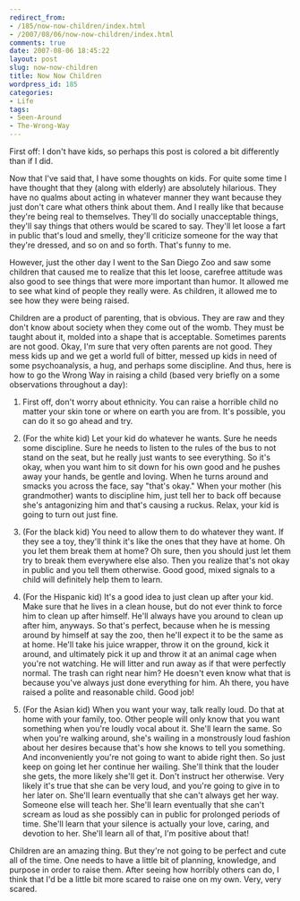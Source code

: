 ```yaml
---
redirect_from:
- /185/now-now-children/index.html
- /2007/08/06/now-now-children/index.html
comments: true
date: 2007-08-06 18:45:22
layout: post
slug: now-now-children
title: Now Now Children
wordpress_id: 185
categories:
- Life
tags:
- Seen-Around
- The-Wrong-Way
---
```


First off: I don't have kids, so perhaps this post is colored a bit differently than if I did.

Now that I've said that, I have some thoughts on kids.  For quite some time I have thought that they (along with elderly) are absolutely hilarious.  They have no qualms about acting in whatever manner they want because they just don't care what others think about them.  And I really like that because they're being real to themselves.  They'll do socially unacceptable things, they'll say things that others would be scared to say.  They'll let loose a fart in public that's loud and smelly, they'll criticize someone for the way that they're dressed, and so on and so forth.  That's funny to me.

However, just the other day I went to the San Diego Zoo and saw some children that caused me to realize that this let loose, carefree attitude was also good to see things that were more important than humor.  It allowed me to see what kind of people they really were.  As children, it allowed me to see how they were being raised.

Children are a product of parenting, that is obvious.  They are raw and they don't know about society when they come out of the womb.  They must be taught about it, molded into a shape that is acceptable.  Sometimes parents are not good.  Okay, I'm sure that very often parents are not good.  They mess kids up and we get a world full of bitter, messed up kids in need of some psychoanalysis, a hug, and perhaps some discipline.  And thus, here is how to go the Wrong Way in raising a child (based very briefly on a some observations throughout a day):





  1. First off, don't worry about ethnicity.  You can raise a horrible child no matter your skin tone or where on earth you are from.  It's possible, you can do it so go ahead and try.


  2. (For the white kid) Let your kid do whatever he wants.  Sure he needs some discipline.  Sure he needs to listen to the rules of the bus to not stand on the seat, but he really just wants to see everything.  So it's okay, when you want him to sit down for his own good and he pushes away your hands, be gentle and loving.  When he turns around and smacks you across the face, say "that's okay."  When your mother (his grandmother) wants to discipline him, just tell her to back off because she's antagonizing him and that's causing a ruckus.  Relax, your kid is going to turn out just fine.


  3. (For the black kid) You need to allow them to do whatever they want.  If they see a toy, they'll think it's like the ones that they have at home.  Oh you let them break them at home?  Oh sure, then you should just let them try to break them everywhere else also.  Then you realize that's not okay in public and you tell them otherwise.  Good good, mixed signals to a child will definitely help them to learn.


  4. (For the Hispanic kid) It's a good idea to just clean up after your kid.  Make sure that he lives in a clean house, but do not ever think to force him to clean up after himself.  He'll always have you around to clean up after him, anyways.  So that's perfect, because when he is messing around by himself at say the zoo, then he'll expect it to be the same as at home.  He'll take his juice wrapper, throw it on the ground, kick it around, and ultimately pick it up and throw it at an animal cage when you're not watching.  He will litter and run away as if that were perfectly normal.  The trash can right near him?  He doesn't even know what that is because you've always just done everything for him.  Ah there, you have raised a polite and reasonable child.  Good job!


  5. (For the Asian kid) When you want your way, talk really loud.  Do that at home with your family, too.  Other people will only know that you want something when you're loudly vocal about it.  She'll learn the same.  So when you're walking around, she's wailing in a monstrously loud fashion about her desires because that's how she knows to tell you something.  And inconveniently you're not going to want to abide right then.  So just keep on going let her continue her wailing.  She'll think that the louder she gets, the more likely she'll get it.  Don't instruct her otherwise.  Very likely it's true that she can be very loud, and you're going to give in to her later on.  She'll learn eventually that she can't always get her way.  Someone else will teach her.  She'll learn eventually that she can't scream as loud as she possibly can in public for prolonged periods of time.  She'll learn that your silence is actually your love, caring, and devotion to her.  She'll learn all of that, I'm positive about that!



Children are an amazing thing.  But they're not going to be perfect and cute all of the time.  One needs to have a little bit of planning, knowledge, and purpose in order to raise them.  After seeing how horribly others can do, I think that I'd be a little bit more scared to raise one on my own.  Very, very scared.
